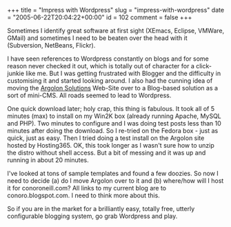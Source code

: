 +++
title = "Impress with Wordpress"
slug = "impress-with-wordpress"
date = "2005-06-22T20:04:22+00:00"
id = 102
comment = false
+++

<div style="clear: both" />Sometimes I identify great software at first sight (XEmacs, Eclipse, VMWare, GMail) and sometimes I need to be beaten over the head with it (Subversion, NetBeans, Flickr).

I have seen references to Wordpress constantly on blogs and for some reason never checked it out, which is totally out of character for a click-junkie like me. But I was getting frustrated with Blogger and the difficulty in customising it and started looking around. I also had the cunning idea of moving the [Argolon Solutions](http://www.argolon.com/) Web-Site over to a Blog-based solution as a sort of mini-CMS. All roads seemed to lead to Wordpress.

One quick download later; holy crap, this thing is fabulous. It took all of 5 minutes (max) to install on my Win2K box (already running Apache, MySQL and PHP). Two minutes to configure and I was doing test posts less than 10 minutes after doing the download. So I re-tried on the Fedora box - just as quick, just as easy. Then I tried doing a test install on the Argolon site hosted by Hosting365\. OK, this took longer as I wasn't sure how to unzip the distro without shell access. But a bit of messing and it was up and running in about 20 minutes.

I've looked at tons of sample templates and found a few doozies. So now I need to decide (a) do I move Argolon over to it and (b) where/how will I host it for conoroneill.com? All links to my current blog are to conoro.blogspot.com. I need to think more about this.

So if you are in the market for a brilliantly easy, totally free, utterly configurable blogging system, go grab Wordpress and play.
<div style="clear: both; padding-bottom: 0.25em" />
